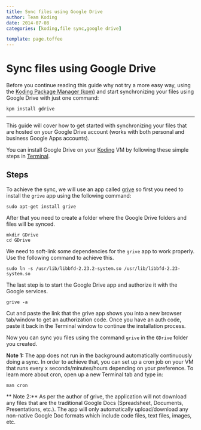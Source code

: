 ```yaml
---
title: Sync files using Google Drive
author: Team Koding
date: 2014-07-08
categories: [koding,file sync,google drive]

template: page.toffee
---
```


# Sync files using Google Drive

Before you continue reading this guide why not try a more easy way, using the [Koding Package Manager (kpm)](http://learn.koding.com/guides/getting-started-kpm/) and start synchronizing your files using Google Drive with just one command:

```
kpm install gdrive
```

***

This guide will cover how to get started with synchronizing your files that are hosted on your Google Drive account (works
with both personal and business Google Apps accounts).

You can install Google Drive on your [Koding](https://koding.com) VM by following these simple steps in [Terminal](https://koding.com/Terminal).

## Steps
To achieve the sync, we will use an app called [grive](http://www.lbreda.com/grive/) so first you need to install the `grive` app using the following command:

```
sudo apt-get install grive
```

After that you need to create a folder where the Google Drive folders and files will be synced.

```
mkdir GDrive
cd GDrive
```

We need to soft-link some dependencies for the `grive` app to work properly. Use the following command to achieve this.

```
sudo ln -s /usr/lib/libbfd-2.23.2-system.so /usr/lib/libbfd-2.23-system.so
```

The last step is to start the Google Drive app and authorize it with the Google services.

``` 
grive -a
```

Cut and paste the link that the grive app shows you into a new browser tab/window to get an authorization code. 
Once you have an auth code, paste it back in the Terminal window to continue the installation process.

Now you can sync you files using the command `grive` in the `GDrive` folder you created.

**Note 1:** The app does not run in the background automatically continuously doing a sync. In order to achieve that, you can
set up a cron job on your VM that runs every x seconds/minutes/hours depending on your preference. To learn
more about cron, open up a new Terminal tab and type in:

```
man cron
```

** Note 2:** As per the author of grive, the application will not download any files that are the traditional Google Docs (Spreadsheet, Documents,
Presentations, etc.). The app will only automatically upload/download any non-native Google Doc formats which include
code files, text files, images, etc.

